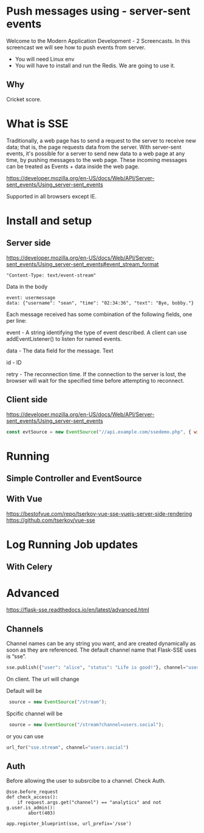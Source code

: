 # Push messages using - server-sent events

Welcome to the Modern Application Development - 2 Screencasts. In this screencast we will see how to push events from server.

- You will need Linux env
- You will have to install and run the Redis. We are going to use it. 



## Why
Cricket score.

# What is SSE
Traditionally, a web page has to send a request to the server to receive new data; that is, the page requests data from the server. With server-sent events, it's possible for a server to send new data to a web page at any time, by pushing messages to the web page. These incoming messages can be treated as Events + data inside the web page.

https://developer.mozilla.org/en-US/docs/Web/API/Server-sent_events/Using_server-sent_events


Supported in all browsers except IE.


# Install and setup


## Server side
https://developer.mozilla.org/en-US/docs/Web/API/Server-sent_events/Using_server-sent_events#event_stream_format

```
"Content-Type: text/event-stream"
```
Data in the body

```
event: usermessage
data: {"username": "sean", "time": "02:34:36", "text": "Bye, bobby."}
```

Each message received has some combination of the following fields, one per line:

event - A string identifying the type of event described. A client can use addEventListener() to listen for named events. 

data - The data field for the message. Text

id - ID

retry - The reconnection time. If the connection to the server is lost, the browser will wait for the specified time before attempting to reconnect.

## Client side

https://developer.mozilla.org/en-US/docs/Web/API/Server-sent_events/Using_server-sent_events

```javascript
const evtSource = new EventSource("//api.example.com/ssedemo.php", { withCredentials: true } );
```

# Running
## Simple Controller and EventSource

## With Vue
https://bestofvue.com/repo/tserkov-vue-sse-vuejs-server-side-rendering
https://github.com/tserkov/vue-sse

# Log Running Job updates
## With Celery


# Advanced
https://flask-sse.readthedocs.io/en/latest/advanced.html
## Channels
Channel names can be any string you want, and are created dynamically as soon as they are referenced. The default channel name that Flask-SSE uses is “sse”.

```python
sse.publish({"user": "alice", "status": "Life is good!"}, channel="users.social")
```

On client. The url will change

Default will be
```javascript
 source = new EventSource("/stream");
```

Spcific channel will be
```javascript
 source = new EventSource("/stream?channel=users.social");
```
or you can use

```python
url_for("sse.stream", channel="users.social")
```

## Auth

Before allowing the user to subsrcibe to a channel. Check Auth.

```
@sse.before_request
def check_access():
    if request.args.get("channel") == "analytics" and not g.user.is_admin():
        abort(403)

app.register_blueprint(sse, url_prefix='/sse')
```

